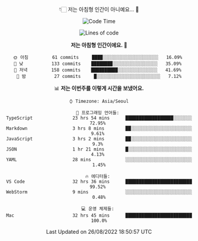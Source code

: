 <div align='center'>
 
👇🏻 저는 아침형 인간이 아니예요... 🙊
 
<!--START_SECTION:waka-->
![Code Time](http://img.shields.io/badge/Code%20Time-1%2C797%20hrs%2049%20mins-blue)

![Lines of code](https://img.shields.io/badge/%EC%A0%80%EB%8A%94%20%EC%97%AC%ED%83%9C%EA%B9%8C%EC%A7%80%20-270%20Thousand%20%EC%A4%84%EC%9D%98%20%EC%BD%94%EB%93%9C%EB%A5%BC%20%EC%9E%91%EC%84%B1%ED%96%88%EC%96%B4%EC%9A%94.-blue)

**저는 아침형 인간이에요. 🐤** 

```text
🌞 아침         61 commits     ████░░░░░░░░░░░░░░░░░░░░░   16.09% 
🌆 낮　         133 commits    ████████░░░░░░░░░░░░░░░░░   35.09% 
🌃 저녁         158 commits    ██████████░░░░░░░░░░░░░░░   41.69% 
🌙 밤　         27 commits     █░░░░░░░░░░░░░░░░░░░░░░░░   7.12%

```


📊 **저는 이번주를 이렇게 시간을 보냈어요.** 

```text
⌚︎ Timezone: Asia/Seoul

💬 프로그래밍 언어들: 
TypeScript               23 hrs 54 mins      ██████████████████░░░░░░░   72.95% 
Markdown                 3 hrs 8 mins        ██░░░░░░░░░░░░░░░░░░░░░░░   9.61% 
JavaScript               3 hrs 2 mins        ██░░░░░░░░░░░░░░░░░░░░░░░   9.3% 
JSON                     1 hr 21 mins        █░░░░░░░░░░░░░░░░░░░░░░░░   4.13% 
YAML                     28 mins             ░░░░░░░░░░░░░░░░░░░░░░░░░   1.45%

🔥 에디터들: 
VS Code                  32 hrs 36 mins      █████████████████████████   99.52% 
WebStorm                 9 mins              ░░░░░░░░░░░░░░░░░░░░░░░░░   0.48%

💻 운영 체제들: 
Mac                      32 hrs 45 mins      █████████████████████████   100.0%

```


 Last Updated on 26/08/2022 18:50:57 UTC
<!--END_SECTION:waka-->
 </div>
<!---
Emewjin/Emewjin is a ✨ special ✨ repository because its `README.md` (this file) appears on your GitHub profile.
You can click the Preview link to take a look at your changes.
--->
